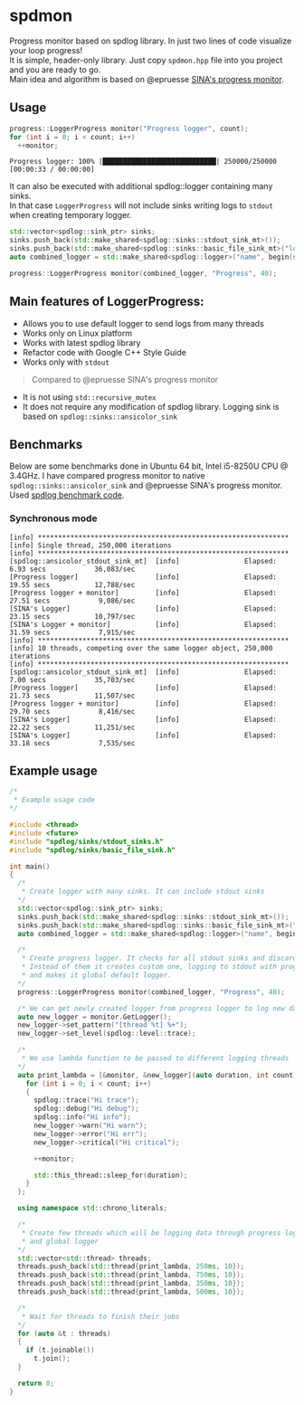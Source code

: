 # spdmon
Progress monitor based on spdlog library. In just two lines of code visualize your loop progress!
<br>
It is simple, header-only library. Just copy `spdmon.hpp` file into you project and you are ready to go.
<br>
Main idea and algorithm is based on @epruesse [SINA's progress monitor](https://github.com/gabime/spdlog/issues/854).

## Usage
```cpp
progress::LoggerProgress monitor("Progress logger", count);
for (int i = 0; i < count; i++)
  ++monitor;
```
```
Progress logger: 100% |████████████████████████████| 250000/250000 [00:00:33 / 00:00:00]
```

It can also be executed with additional spdlog::logger containing many sinks.
<br>
In that case `LoggerProgress` will not include sinks writing logs to `stdout` when creating temporary logger.
<br>
```cpp
std::vector<spdlog::sink_ptr> sinks;
sinks.push_back(std::make_shared<spdlog::sinks::stdout_sink_mt>());
sinks.push_back(std::make_shared<spdlog::sinks::basic_file_sink_mt>("logfile", true));
auto combined_logger = std::make_shared<spdlog::logger>("name", begin(sinks), end(sinks));

progress::LoggerProgress monitor(combined_logger, "Progress", 40);
```

## Main features of LoggerProgress:
* Allows you to use default logger to send logs from many threads
* Works only on Linux platform
* Works with latest spdlog library
* Refactor code with Google C++ Style Guide
* Works only with `stdout`
> Compared to @epruesse SINA's progress monitor
* It is not using `std::recursive_mutex`
* It does not require any modification of spdlog library. Logging sink is based on `spdlog::sinks::ansicolor_sink`

## Benchmarks
Below are some benchmarks done in Ubuntu 64 bit, Intel i5-8250U CPU @ 3.4GHz. I have compared progress monitor to native `spdlog::sinks::ansicolor_sink` and @epruesse SINA's progress monitor. Used [spdlog benchmark code](https://github.com/gabime/spdlog/blob/v1.x/bench/bench.cpp).

### Synchronous mode
```
[info] **************************************************************
[info] Single thread, 250,000 iterations
[info] **************************************************************
[spdlog::ansicolor_stdout_sink_mt]  [info]                Elapsed: 6.93 secs            36,083/sec
[Progress logger]                   [info]                Elapsed: 19.55 secs           12,788/sec
[Progress logger + monitor]         [info]                Elapsed: 27.51 secs            9,086/sec
[SINA's Logger]                     [info]                Elapsed: 23.15 secs           10,797/sec
[SINA's Logger + monitor]           [info]                Elapsed: 31.59 secs            7,915/sec
[info] **************************************************************
[info] 10 threads, competing over the same logger object, 250,000 iterations
[info] **************************************************************
[spdlog::ansicolor_stdout_sink_mt]  [info]                Elapsed: 7.00 secs            35,703/sec
[Progress logger]                   [info]                Elapsed: 21.73 secs           11,507/sec
[Progress logger + monitor]         [info]                Elapsed: 29.70 secs            8,416/sec
[SINA's Logger]                     [info]                Elapsed: 22.22 secs           11,251/sec
[SINA's Logger]                     [info]                Elapsed: 33.18 secs            7,535/sec
```

## Example usage
```cpp
/*
 * Example usage code
*/

#include <thread>
#include <future>
#include "spdlog/sinks/stdout_sinks.h"
#include "spdlog/sinks/basic_file_sink.h"

int main()
{
  /*
   * Create logger with many sinks. It can include stdout sinks
  */
  std::vector<spdlog::sink_ptr> sinks;
  sinks.push_back(std::make_shared<spdlog::sinks::stdout_sink_mt>());
  sinks.push_back(std::make_shared<spdlog::sinks::basic_file_sink_mt>("logfile", true));
  auto combined_logger = std::make_shared<spdlog::logger>("name", begin(sinks), end(sinks));

  /*
   * Create progress logger. It checks for all stdout sinks and discard them
   * Instead of them it creates custom one, logging to stdout with progress bar
   * and makes it global default logger.
  */
  progress::LoggerProgress monitor(combined_logger, "Progress", 40);

  /* We can get newly created logger from progress logger to log new data */
  auto new_logger = monitor.GetLogger();
  new_logger->set_pattern("[thread %t] %+");
  new_logger->set_level(spdlog::level::trace);

  /*
   * We use lambda function to be passed to different logging threads
  */
  auto print_lambda = [&monitor, &new_logger](auto duration, int count) {
    for (int i = 0; i < count; i++)
    {
      spdlog::trace("Hi trace");
      spdlog::debug("Hi debug");
      spdlog::info("Hi info");
      new_logger->warn("Hi warn");
      new_logger->error("Hi err");
      new_logger->critical("Hi critical");

      ++monitor;

      std::this_thread::sleep_for(duration);
    }
  };

  using namespace std::chrono_literals;

  /*
   * Create few threads which will be logging data through progress logger
   * and global logger
  */
  std::vector<std::thread> threads;
  threads.push_back(std::thread{print_lambda, 250ms, 10});
  threads.push_back(std::thread{print_lambda, 750ms, 10});
  threads.push_back(std::thread{print_lambda, 350ms, 10});
  threads.push_back(std::thread{print_lambda, 500ms, 10});

  /*
   * Wait for threads to finish their jobs
  */
  for (auto &t : threads)
  {
    if (t.joinable())
      t.join();
  }

  return 0;
}
```